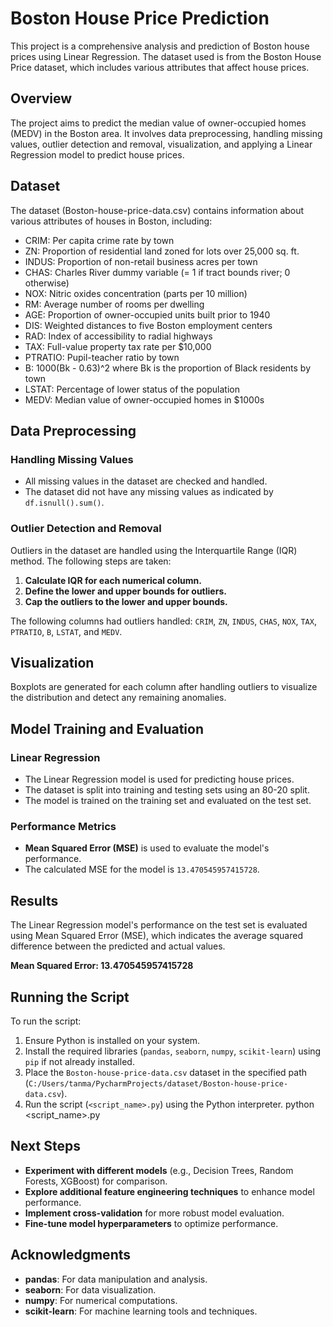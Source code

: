 # Boston House Price Prediction

This project is a comprehensive analysis and prediction of Boston house prices using Linear Regression. The dataset used is from the Boston House Price dataset, which includes various attributes that affect house prices.

## Overview

The project aims to predict the median value of owner-occupied homes (MEDV) in the Boston area. It involves data preprocessing, handling missing values, outlier detection and removal, visualization, and applying a Linear Regression model to predict house prices.

## Dataset

The dataset (Boston-house-price-data.csv) contains information about various attributes of houses in Boston, including:

- CRIM: Per capita crime rate by town
- ZN: Proportion of residential land zoned for lots over 25,000 sq. ft.
- INDUS: Proportion of non-retail business acres per town
- CHAS: Charles River dummy variable (= 1 if tract bounds river; 0 otherwise)
- NOX: Nitric oxides concentration (parts per 10 million)
- RM: Average number of rooms per dwelling
- AGE: Proportion of owner-occupied units built prior to 1940
- DIS: Weighted distances to five Boston employment centers
- RAD: Index of accessibility to radial highways
- TAX: Full-value property tax rate per $10,000
- PTRATIO: Pupil-teacher ratio by town
- B: 1000(Bk - 0.63)^2 where Bk is the proportion of Black residents by town
- LSTAT: Percentage of lower status of the population
- MEDV: Median value of owner-occupied homes in $1000s

## Data Preprocessing

### Handling Missing Values

- All missing values in the dataset are checked and handled.
- The dataset did not have any missing values as indicated by `df.isnull().sum()`.

### Outlier Detection and Removal

Outliers in the dataset are handled using the Interquartile Range (IQR) method. The following steps are taken:

1. **Calculate IQR for each numerical column.**
2. **Define the lower and upper bounds for outliers.**
3. **Cap the outliers to the lower and upper bounds.**

The following columns had outliers handled: `CRIM`, `ZN`, `INDUS`, `CHAS`, `NOX`, `TAX`, `PTRATIO`, `B`, `LSTAT`, and `MEDV`.

## Visualization

Boxplots are generated for each column after handling outliers to visualize the distribution and detect any remaining anomalies.

## Model Training and Evaluation

### Linear Regression

- The Linear Regression model is used for predicting house prices.
- The dataset is split into training and testing sets using an 80-20 split.
- The model is trained on the training set and evaluated on the test set.

### Performance Metrics

- **Mean Squared Error (MSE)** is used to evaluate the model's performance.
- The calculated MSE for the model is `13.470545957415728`.

## Results

The Linear Regression model's performance on the test set is evaluated using Mean Squared Error (MSE), which indicates the average squared difference between the predicted and actual values.

**Mean Squared Error: 13.470545957415728**

## Running the Script

To run the script:

1. Ensure Python is installed on your system.
2. Install the required libraries (`pandas`, `seaborn`, `numpy`, `scikit-learn`) using `pip` if not already installed.
3. Place the `Boston-house-price-data.csv` dataset in the specified path (`C:/Users/tanma/PycharmProjects/dataset/Boston-house-price-data.csv`).
4. Run the script (`<script_name>.py`) using the Python interpreter.
python <script_name>.py

## Next Steps

- **Experiment with different models** (e.g., Decision Trees, Random Forests, XGBoost) for comparison.
- **Explore additional feature engineering techniques** to enhance model performance.
- **Implement cross-validation** for more robust model evaluation.
- **Fine-tune model hyperparameters** to optimize performance.

## Acknowledgments

- **pandas**: For data manipulation and analysis.
- **seaborn**: For data visualization.
- **numpy**: For numerical computations.
- **scikit-learn**: For machine learning tools and techniques.

